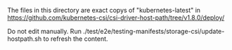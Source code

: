 The files in this directory are exact copys of "kubernetes-latest" in
https://github.com/kubernetes-csi/csi-driver-host-path/tree/v1.8.0/deploy/

Do not edit manually. Run ./test/e2e/testing-manifests/storage-csi/update-hostpath.sh to refresh the content.
